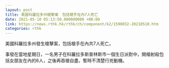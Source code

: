 ```yaml
---
layout: post
title: 美國科羅拉多州槍擊案　包括槍手在內7人死亡
date: 2021-05-10 05:13:50.000000000 +08:00
link: https://news.rthk.hk/rthk/ch/component/k2/1590032-20210510.htm
categories: rthk
---
```


美國科羅拉多州發生槍擊案，包括槍手在內共7人死亡。

事發在當地星期日，一名男子在科羅拉多斯普林斯市一個生日派對中，開槍射殺包括女朋友在內的6人，之後再吞槍自盡，暫時不清楚行兇動機。
